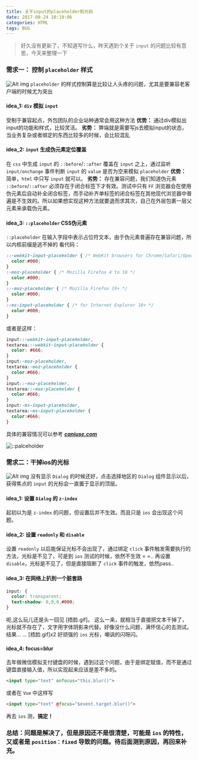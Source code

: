 ```yaml
---
title: 关于input的placeholder和光标
date: 2017-08-24 10:19:06
categories: HTML
tags: BUG
---
```


> 好久没有更新了，不知道写什么，昨天遇到个关于 `input` 的问题比较有意思，今天来整理一下

<!-- more -->
### 需求一： 控制 `placeholder` 样式
![Alt img](http://osd27mrkh.bkt.clouddn.com/170824_placeholderCss.jpg "大概是这个样子")
`placeholder` 的样式控制算是比较让人头疼的问题，尤其是要兼容老客户端的时候尤为突出

#### idea_1: `div` 模拟 `input`
受制于兼容起点，外包团队的企业站种通常会用这种方法
**优势：** 通过div模拟出input的功能和样式，比较灵活。
**劣势：** 弊端就是需要写js去模拟input的状态，当业务复杂或者绑定的东西比较多的时候，会比较混乱

#### idea_2: `input` 生成伪元素定位覆盖
在 `css` 中生成 `input` 的 `::before`/`::after` 覆盖在 `input` 之上，通过监听`input/onchange` 事件判断 `input` 的 `value` 是否为空来模拟 `placeholder`
**优势：** 简单，`html` 中只写 `input` 就可以。
**劣势：** 存在兼容问题，我们知道伪元素 `::before`/`::after` 必须存在于闭合标签下才有效。测试中只有 `FF` 浏览器会在使用伪元素后自动补全闭合标签，而手动补齐单标签的闭合标签在其他现代浏览器中普遍是不生效的。所以如果想实现这种方法就要退而求其次，自己在外层包裹一层父元素来承载伪元素。

#### idea_3: `::placeholder` CSS伪元素
`::placeholder` 在输入字段中表示占位符文本，由于伪元素普遍存在兼容问题，所以内核前缀是逃不掉的
看代码：
```css
::-webkit-input-placeholder { /* WebKit browsers for Chrome/Safari/Opera */
  color:#000;
}
:-moz-placeholder { /* Mozilla Firefox 4 to 18 */
  color:#000;
}
::-moz-placeholder { /* Mozilla Firefox 19+ */
  color:#000;
}
:-ms-input-placeholder { /* for Internet Explorer 10+ */
  color:#000;
}
```

或者是这样：
```css
input::-webkit-input-placeholder,
textarea::-webkit-input-placeholder {
  color: #666;
}
input:-moz-placeholder,
textarea:-moz-placeholder {
  color:#666;
}
input::-moz-placeholder,
textarea::-moz-placeholder {
  color:#666;
}
input:-ms-input-placeholder,
textarea:-ms-input-placeholder {
  color:#666;
}
```

具体的兼容情况可以参考 ***[caniuse.com](http://caniuse.com/#search=%3A%3Aplaceholder)***

![::palceholder](http://osd27mrkh.bkt.clouddn.com/170824_placeholder_can_i_use.jpg "caniuse.com")


### 需求二：干掉ios的光标
![Alt img](http://osd27mrkh.bkt.clouddn.com/170824_cursor2.png "出现问题的样子")
没有显示 `Dialog` 的时候还好，点击选择地区的 `Dialog` 组件显示以后，获得焦点的 `input` 的光标会一直置于显示的顶层。

#### idea_1: 设置 `Dialog` 的 `z-index`
起初以为是 `z-index` 的问题，但设置后并不生效。而且只是 `ios` 会出现这个问题。

#### idea_2: 设置 `readonly` 和 `disable`
设置 `readonly` 以后能保证光标不会出现了，通过绑定 `click` 事件触发需要执行的方法，光标是不见了，可是到 `ios` 测试的时候，依然不生效 = =..
再设置 `disable`，光标是不见了，但是直接阻断了 `click` 事件的触发，依然pass..

#### idea_3: 在网络上扒到一个脏套路
```css
input: {
  color: transparent;
  text-shadow: 0,0,0,#000;
}
```
呃,这么玩儿还是头一回见 [捂脸.gif]。
这么一来，就相当于直接把文本干掉了，光标就不存在了，文字用字体阴影来代替。好像没什么问题，满怀信心的去测试。
结果... ... [捂脸.gif]x2
好顽强的 `ios` 光标，嘲讽的闪呀闪。

#### idea_4: focus=blur
去年做微信模拟支付键盘的时候，遇到过这个问题，由于是绑定赋值，而不是通过键盘直接输入值，所以实现起来应该是差不多的。
```html
<input type="text" onfocus="this.blur()">
```

或者在 `Vue` 中这样写
```html
<input type="text" @focus="$event.target.blur()">
```

再去 `ios` 测，**搞定！**


### 总结：问题是解决了，但是原因还不是很清楚，可能是 `ios` 的特性，又或者是 `position：fixed` 导致的问题。待后面测到原因，再回来补充。